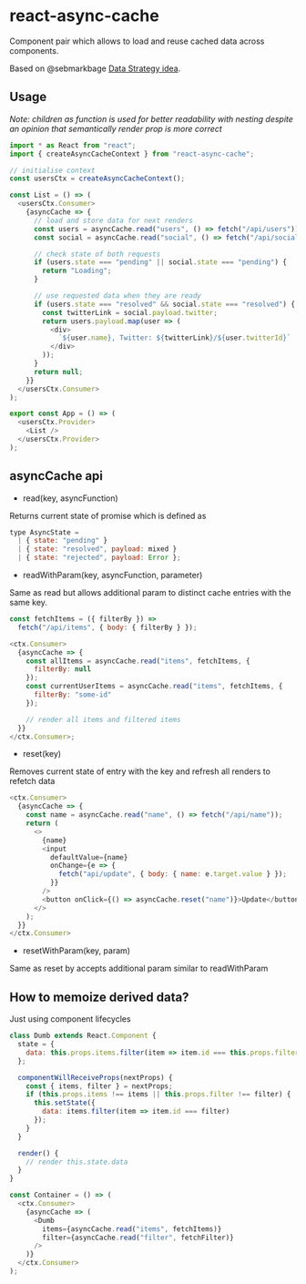 # react-async-cache

Component pair which allows to load and reuse cached data across components.

Based on @sebmarkbage [Data Strategy idea](https://gist.github.com/sebmarkbage/4dc5400f1739617d0cf2d3468635a76b).

## Usage

_Note: children as function is used for better readability with nesting despite an opinion that semantically render prop is more correct_

```js
import * as React from "react";
import { createAsyncCacheContext } from "react-async-cache";

// initialise context
const usersCtx = createAsyncCacheContext();

const List = () => (
  <usersCtx.Consumer>
    {asyncCache => {
      // load and store data for next renders
      const users = asyncCache.read("users", () => fetch("/api/users"));
      const social = asyncCache.read("social", () => fetch("/api/social"));

      // check state of both requests
      if (users.state === "pending" || social.state === "pending") {
        return "Loading";
      }

      // use requested data when they are ready
      if (users.state === "resolved" && social.state === "resolved") {
        const twitterLink = social.payload.twitter;
        return users.payload.map(user => (
          <div>
            `${user.name}, Twitter: ${twitterLink}/${user.twitterId}`
          </div>
        ));
      }
      return null;
    }}
  </usersCtx.Consumer>
);

export const App = () => (
  <usersCtx.Provider>
    <List />
  </usersCtx.Provider>
);
```

## asyncCache api

* read(key, asyncFunction)

Returns current state of promise which is defined as

```js
type AsyncState =
  | { state: "pending" }
  | { state: "resolved", payload: mixed }
  | { state: "rejected", payload: Error };
```

* readWithParam(key, asyncFunction, parameter)

Same as read but allows additional param to distinct cache entries with the same key.

```js
const fetchItems = ({ filterBy }) =>
  fetch("/api/items", { body: { filterBy } });

<ctx.Consumer>
  {asyncCache => {
    const allItems = asyncCache.read("items", fetchItems, {
      filterBy: null
    });
    const currentUserItems = asyncCache.read("items", fetchItems, {
      filterBy: "some-id"
    });

    // render all items and filtered items
  }}
</ctx.Consumer>;
```

* reset(key)

Removes current state of entry with the key and refresh all renders to refetch data

```js
<ctx.Consumer>
  {asyncCache => {
    const name = asyncCache.read("name", () => fetch("/api/name"));
    return (
      <>
        {name}
        <input
          defaultValue={name}
          onChange={e => {
            fetch("api/update", { body: { name: e.target.value } });
          }}
        />
        <button onClick={() => asyncCache.reset("name")}>Update</button>
      </>
    );
  }}
</ctx.Consumer>
```

* resetWithParam(key, param)

Same as reset by accepts additional param similar to readWithParam

## How to memoize derived data?

Just using component lifecycles

```js
class Dumb extends React.Component {
  state = {
    data: this.props.items.filter(item => item.id === this.props.filter)
  };

  componentWillReceiveProps(nextProps) {
    const { items, filter } = nextProps;
    if (this.props.items !== items || this.props.filter !== filter) {
      this.setState({
        data: items.filter(item => item.id === filter)
      });
    }
  }

  render() {
    // render this.state.data
  }
}

const Container = () => (
  <ctx.Consumer>
    {asyncCache => (
      <Dumb
        items={asyncCache.read("items", fetchItems)}
        filter={asyncCache.read("filter", fetchFilter)}
      />
    )}
  </ctx.Consumer>
);
```
